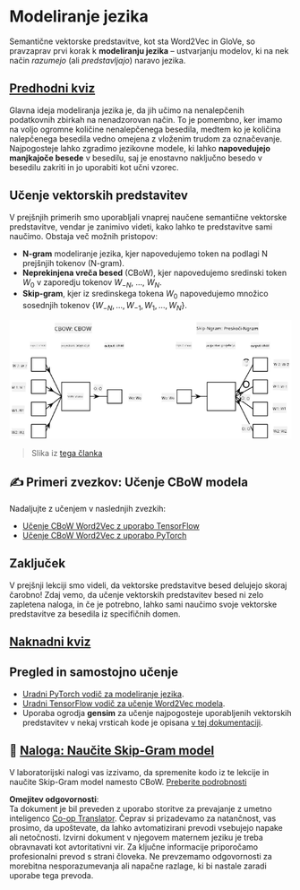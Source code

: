 <!--
CO_OP_TRANSLATOR_METADATA:
{
  "original_hash": "31b46ba1f3aa78578134d4829f88be53",
  "translation_date": "2025-08-25T21:57:00+00:00",
  "source_file": "lessons/5-NLP/15-LanguageModeling/README.md",
  "language_code": "sl"
}
-->
# Modeliranje jezika

Semantične vektorske predstavitve, kot sta Word2Vec in GloVe, so pravzaprav prvi korak k **modeliranju jezika** – ustvarjanju modelov, ki na nek način *razumejo* (ali *predstavljajo*) naravo jezika.

## [Predhodni kviz](https://ff-quizzes.netlify.app/en/ai/quiz/29)

Glavna ideja modeliranja jezika je, da jih učimo na nenalepčenih podatkovnih zbirkah na nenadzorovan način. To je pomembno, ker imamo na voljo ogromne količine nenalepčenega besedila, medtem ko je količina nalepčenega besedila vedno omejena z vloženim trudom za označevanje. Najpogosteje lahko zgradimo jezikovne modele, ki lahko **napovedujejo manjkajoče besede** v besedilu, saj je enostavno naključno besedo v besedilu zakriti in jo uporabiti kot učni vzorec.

## Učenje vektorskih predstavitev

V prejšnjih primerih smo uporabljali vnaprej naučene semantične vektorske predstavitve, vendar je zanimivo videti, kako lahko te predstavitve sami naučimo. Obstaja več možnih pristopov:

* **N-gram** modeliranje jezika, kjer napovedujemo token na podlagi N prejšnjih tokenov (N-gram).
* **Neprekinjena vreča besed** (CBoW), kjer napovedujemo sredinski token $W_0$ v zaporedju tokenov $W_{-N}$, ..., $W_N$.
* **Skip-gram**, kjer iz sredinskega tokena $W_0$ napovedujemo množico sosednjih tokenov {$W_{-N},\dots, W_{-1}, W_1,\dots, W_N$}.

![slika iz članka o pretvorbi besed v vektorje](../../../../../translated_images/example-algorithms-for-converting-words-to-vectors.fbe9207a726922f6f0f5de66427e8a6eda63809356114e28fb1fa5f4a83ebda7.sl.png)

> Slika iz [tega članka](https://arxiv.org/pdf/1301.3781.pdf)

## ✍️ Primeri zvezkov: Učenje CBoW modela

Nadaljujte z učenjem v naslednjih zvezkih:

* [Učenje CBoW Word2Vec z uporabo TensorFlow](../../../../../lessons/5-NLP/15-LanguageModeling/CBoW-TF.ipynb)
* [Učenje CBoW Word2Vec z uporabo PyTorch](../../../../../lessons/5-NLP/15-LanguageModeling/CBoW-PyTorch.ipynb)

## Zaključek

V prejšnji lekciji smo videli, da vektorske predstavitve besed delujejo skoraj čarobno! Zdaj vemo, da učenje vektorskih predstavitev besed ni zelo zapletena naloga, in če je potrebno, lahko sami naučimo svoje vektorske predstavitve za besedila iz specifičnih domen.

## [Naknadni kviz](https://ff-quizzes.netlify.app/en/ai/quiz/30)

## Pregled in samostojno učenje

* [Uradni PyTorch vodič za modeliranje jezika](https://pytorch.org/tutorials/beginner/nlp/word_embeddings_tutorial.html).
* [Uradni TensorFlow vodič za učenje Word2Vec modela](https://www.TensorFlow.org/tutorials/text/word2vec).
* Uporaba ogrodja **gensim** za učenje najpogosteje uporabljenih vektorskih predstavitev v nekaj vrsticah kode je opisana [v tej dokumentaciji](https://pytorch.org/tutorials/beginner/nlp/word_embeddings_tutorial.html).

## 🚀 [Naloga: Naučite Skip-Gram model](lab/README.md)

V laboratorijski nalogi vas izzivamo, da spremenite kodo iz te lekcije in naučite Skip-Gram model namesto CBoW. [Preberite podrobnosti](lab/README.md)

**Omejitev odgovornosti**:  
Ta dokument je bil preveden z uporabo storitve za prevajanje z umetno inteligenco [Co-op Translator](https://github.com/Azure/co-op-translator). Čeprav si prizadevamo za natančnost, vas prosimo, da upoštevate, da lahko avtomatizirani prevodi vsebujejo napake ali netočnosti. Izvirni dokument v njegovem maternem jeziku je treba obravnavati kot avtoritativni vir. Za ključne informacije priporočamo profesionalni prevod s strani človeka. Ne prevzemamo odgovornosti za morebitna nesporazumevanja ali napačne razlage, ki bi nastale zaradi uporabe tega prevoda.